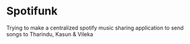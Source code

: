 # Spotifunk
Trying to make a centralized spotify music sharing application to send songs to Tharindu, Kasun &amp; Vileka
